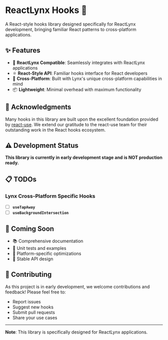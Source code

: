 # ReactLynx Hooks 🚀

A React-style hooks library designed specifically for ReactLynx development, bringing familiar React patterns to cross-platform applications.

## ✨ Features

- 🎯 **ReactLynx Compatible**: Seamlessly integrates with ReactLynx applications
- ⚛️ **React-Style API**: Familiar hooks interface for React developers
- 🔧 **Cross-Platform**: Built with Lynx's unique cross-platform capabilities in mind
- 📦 **Lightweight**: Minimal overhead with maximum functionality

## 🙏 Acknowledgments

Many hooks in this library are built upon the excellent foundation provided by [react-use](https://github.com/streamich/react-use). We extend our gratitude to the react-use team for their outstanding work in the React hooks ecosystem.

## ⚠️ Development Status

**This library is currently in early development stage and is NOT production ready.**

## 📋 TODOs

### Lynx Cross-Platform Specific Hooks

- [ ] **`useTapAway`**
- [ ] **`useBackgroundIntersection`**

## 🚧 Coming Soon

- 📚 Comprehensive documentation
- 🧪 Unit tests and examples
- 📱 Platform-specific optimizations
- 🔄 Stable API design

## 🤝 Contributing

As this project is in early development, we welcome contributions and feedback! Please feel free to:

- Report issues
- Suggest new hooks
- Submit pull requests
- Share your use cases

---

**Note**: This library is specifically designed for ReactLynx applications.
